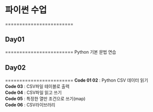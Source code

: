 # 파이썬 수업
========================
## Day01
========================
Python 기본 문법 연습

## Day02
========================
__Code 01 02__ : Python CSV 데이터 읽기  
__Code 03__ : CSV파일 테이블로 출력  
**Code 04** : CSV파일 읽고 쓰기  
**Code 05** : 특정한 열만 조건으로 쓰기(map)  
**Code 06** : CSV라이브러리  
